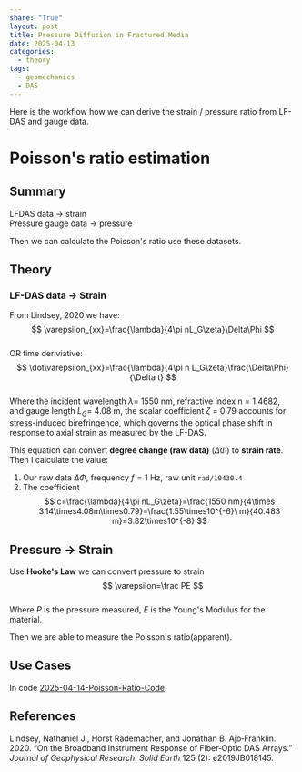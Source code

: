 ```yaml
---
share: "True"
layout: post
title: Pressure Diffusion in Fractured Media
date: 2025-04-13
categories:
  - theory
tags:
  - geomechanics
  - DAS
---
```

Here is the workflow how we can derive the strain / pressure ratio from LF-DAS and gauge data.   
# Poisson's ratio estimation  
  
## Summary  
LFDAS data -> strain   
Pressure gauge data -> pressure  
  
Then we can calculate the Poisson's ratio use these datasets.   
## Theory  
### LF-DAS data  -> Strain   
From Lindsey, 2020 we have:   
$$  
\varepsilon_{xx}=\frac{\lambda}{4\pi nL_G\zeta}\Delta\Phi  
$$  
OR time deriviative:  
$$  
\dot\varepsilon_{xx}=\frac{\lambda}{4\pi n L_G\zeta}\frac{\Delta\Phi}{\Delta t}  
$$  
Where the incident wavelength $\lambda$= 1550 nm, refractive index n = 1.4682, and gauge length $L_G$= 4.08 m, the scalar coefficient $\zeta$ = 0.79 accounts for stress-induced birefringence, which governs the optical phase shift in response to axial strain as measured by the LF-DAS.  
  
This equation can convert **degree change (raw data)** ($\Delta \Phi$) to **strain rate**. Then I calculate the value:   
1. Our raw data $\Delta \Phi$, frequency $f=1$ Hz, raw unit `rad/10430.4`  
2. The coefficient  
$$  
c=\frac{\lambda}{4\pi nL_G\zeta}=\frac{1550 nm}{4\times 3.14\times4.08m\times0.79}=\frac{1.55\times10^{-6}\ m}{40.483 m}=3.82\times10^{-8}  
$$  
## Pressure -> Strain  
Use **Hooke's Law** we can convert pressure to strain  
$$  
\varepsilon=\frac PE  
$$  
Where $P$ is the pressure measured, $E$ is the Young's Modulus for the material.   
  
Then we are able to measure the Poisson's ratio(apparent).  
## Use Cases  
In code [2025-04-14-Poisson-Ratio-Code](./2025-04-14-Poisson-Ratio-Code.md).  
  
## References  
Lindsey, Nathaniel J., Horst Rademacher, and Jonathan B. Ajo‐Franklin. 2020. “On the Broadband Instrument Response of Fiber‐Optic DAS Arrays.” _Journal of Geophysical Research. Solid Earth_ 125 (2): e2019JB018145.  
